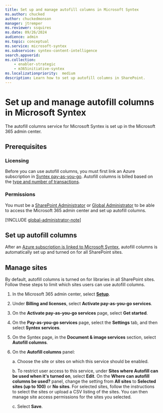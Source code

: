 ```yaml
---
title: Set up and manage autofill columns in Microsoft Syntex
ms.author: chucked
author: chuckedmonson
manager: jtremper
ms.reviewer: ssquires
ms.date: 09/26/2024
audience: admin
ms.topic: conceptual
ms.service: microsoft-syntex
ms.subservice: syntex-content-intelligence
search.appverid: 
ms.collection: 
    - enabler-strategic
    - m365initiative-syntex
ms.localizationpriority:  medium
description: Learn how to set up autofill columns in SharePoint.
---
```


# Set up and manage autofill columns in Microsoft Syntex

The autofill columns service for Microsoft Syntex is set up in the Microsoft 365 admin center.

## Prerequisites

### Licensing

Before you can use autofill columns, you must first link an Azure subscription in [Syntex pay-as-you-go](syntex-azure-billing.md). Autofill columns is billed based on the [type and number of transactions](syntex-pay-as-you-go-services.md).

### Permissions

You must be a [SharePoint Administrator](/entra/identity/role-based-access-control/permissions-reference#sharepoint-administrator) or [Global Administrator](/entra/identity/role-based-access-control/permissions-reference#global-administrator) to be able to access the Microsoft 365 admin center and set up autofill columns.

[!INCLUDE [global-administrator-note](../includes/global-administrator-note.md)]  

## Set up autofill columns

After an [Azure subscription is linked to Microsoft Syntex](syntex-azure-billing.md), autofill columns is automatically set up and turned on for all SharePoint sites.

## Manage sites

By default, autofill columns is turned on for libraries in all SharePoint sites. Follow these steps to limit which sites users can use autofill columns.

1. In the Microsoft 365 admin center, select <a href="https://go.microsoft.com/fwlink/p/?linkid=2171997" target="_blank">**Setup**</a>.

2. Under **Billing and licenses**, select **Activate pay-as-you-go services**.

3. On the **Activate pay-as-you-go services** page, select **Get started**.

4. On the **Pay-as-you-go services** page, select the **Settings** tab, and then select **Syntex services**.

5. On the Syntex page, in the **Document & image services** section, select **Autofill columns**.

6. On the **Autofill columns** panel:

    a. Choose the site or sites on which this service should be enabled.

    b. To restrict user access to this service, under **Sites where Autofill can be used when it's turned on**, select **Edit**. On the **Where can autofill columns be used?** panel, change the setting from **All sites** to **Selected sites (up to 100)** or **No sites**. For selected sites, follow the instructions to select the sites or upload a CSV listing of the sites. You can then manage site access permissions for the sites you selected.

    c. Select **Save**.
